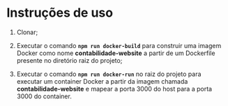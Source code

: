 # Instruções de uso

1. Clonar;

2. Executar o comando **`npm run docker-build`** para construir uma imagem Docker como nome **contabilidade-website** a partir de um Dockerfile presente no diretório raiz do projeto;

3. Executar o comando **`npm run docker-run`** no raiz do projeto para executar um container Docker a partir da imagem chamada **contabilidade-website** e mapear a porta 3000 do host para a porta 3000 do container.
